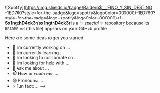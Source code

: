![Spotify](https://img.shields.io/badge/Bardero$___FINO_Y_SIN_DESTINO
-1ED760?style=for-the-badge&logo=spotify&logoColor=000000)-1ED760?style=for-the-badge&logo=spotify&logoColor=000000)<!--
**Sx1ngthD4ck3r/sx1ngthD4ck3r** is a ✨ _special_ ✨ repository because its `README.md` (this file) appears on your GitHub profile.

Here are some ideas to get you started:

- 🔭 I’m currently working on ...
- 🌱 I’m currently learning ...
- 👯 I’m looking to collaborate on ...
- 🤔 I’m looking for help with ...
- 💬 Ask me about ...
- 📫 How to reach me: ...
- 😄 Pronouns: ...
- ⚡ Fun fact: ...
-->
